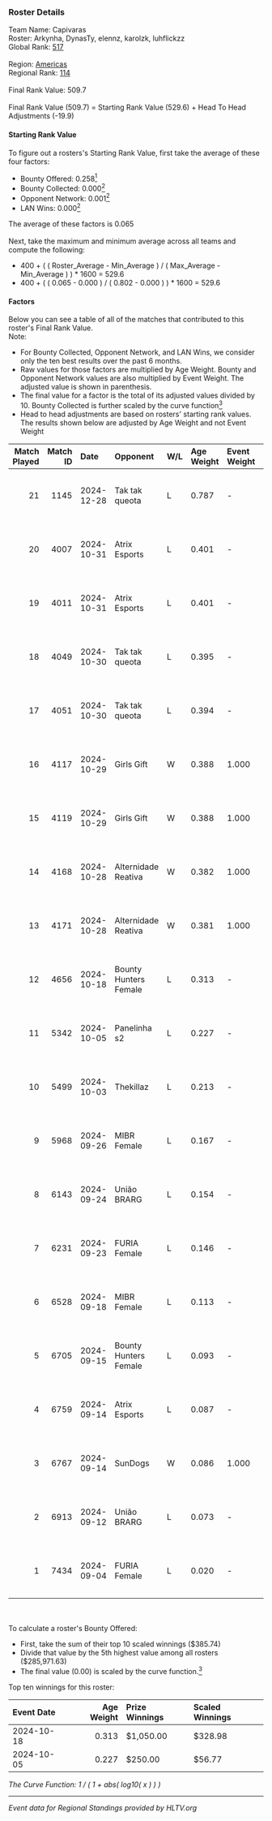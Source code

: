 ### Roster Details<br />
Team Name: Capivaras<br />
Roster: Arkynha, DynasTy, elennz, karolzk, luhflickzz<br />
Global Rank: [517](../../standings_global_2025_02_28.md)<br />
<br />
Region: [Americas]( ../../standings_americas_2025_02_28.md)<br />
Regional Rank: [114]( ../../standings_americas_2025_02_28.md)<br />
<br />
Final Rank Value:  509.7<br />
<br />
Final Rank Value (509.7) = Starting Rank Value (529.6) + Head To Head Adjustments (-19.9)<br />

#### Starting Rank Value<br />
To figure out a rosters's Starting Rank Value, first take the average of these four factors:<br />
- Bounty Offered: 0.258[<sup>1</sup>](#table2)
- Bounty Collected: 0.000[<sup>2</sup>](#table1)
- Opponent Network: 0.001[<sup>2</sup>](#table1)
- LAN Wins: 0.000[<sup>2</sup>](#table1)

The average of these factors is 0.065<br />
<br />
Next, take the maximum and minimum average across all teams and compute the following:<br />
- 400 + ( ( Roster_Average - Min_Average ) / ( Max_Average - Min_Average ) ) * 1600 = 529.6
- 400 + ( ( 0.065 - 0.000 ) / ( 0.802 - 0.000 ) ) * 1600 = 529.6


#### Factors<br />
Below you can see a table of all of the matches that contributed to this roster's Final Rank Value.<br />
Note:<br />

- For Bounty Collected, Opponent Network, and LAN Wins, we consider only the ten best results over the past 6 months.
- Raw values for those factors are multiplied by Age Weight. Bounty and Opponent Network values are also multiplied by Event Weight. The adjusted value is shown in parenthesis.
- The final value for a factor is the total of its adjusted values divided by 10. Bounty Collected is further scaled by the curve function[<sup>3</sup>](#curveFunction)
- Head to head adjustments are based on rosters' starting rank values. The results shown below are adjusted by Age Weight and not Event Weight
<span id="table1"></span><br />


| Match Played | Match ID | Date       | Opponent              | W/L | Age Weight | Event Weight | Bounty Collected | Opponent Network | LAN Wins  | H2H Adj. | Roster                                        |
| -: | -: | :- | :- | :- | :- | :- | :- | :- | :- | -: | :- |
|           21 |     1145 | 2024-12-28 | Tak tak queota        | L   | 0.787      | -            | -                | -                | -         |    -7.29 | Arkynha, DynasTy, elennz, karolzk, luhflickzz |
|           20 |     4007 | 2024-10-31 | Atrix Esports         | L   | 0.401      | -            | -                | -                | -         |    -3.34 | Arkynha, elennz, Le^, luhflickzz, nat1        |
|           19 |     4011 | 2024-10-31 | Atrix Esports         | L   | 0.401      | -            | -                | -                | -         |    -3.43 | Arkynha, elennz, Le^, luhflickzz, nat1        |
|           18 |     4049 | 2024-10-30 | Tak tak queota        | L   | 0.395      | -            | -                | -                | -         |    -3.79 | Arkynha, elennz, Le^, luhflickzz, nat1        |
|           17 |     4051 | 2024-10-30 | Tak tak queota        | L   | 0.394      | -            | -                | -                | -         |    -3.90 | Arkynha, elennz, Le^, luhflickzz, nat1        |
|           16 |     4117 | 2024-10-29 | Girls Gift            | W   | 0.388      | 1.000        | 0.000 (0.000)    | 0.000 (0.000)    | 0 (0.000) |     3.88 | Arkynha, elennz, Le^, luhflickzz, nat1        |
|           15 |     4119 | 2024-10-29 | Girls Gift            | W   | 0.388      | 1.000        | 0.000 (0.000)    | 0.000 (0.000)    | 0 (0.000) |     3.99 | Arkynha, elennz, Le^, luhflickzz, nat1        |
|           14 |     4168 | 2024-10-28 | Alternidade Reativa   | W   | 0.382      | 1.000        | 0.000 (0.000)    | 0.020 (0.007)    | 0 (0.000) |     3.98 | Arkynha, elennz, Le^, luhflickzz, nat1        |
|           13 |     4171 | 2024-10-28 | Alternidade Reativa   | W   | 0.381      | 1.000        | 0.000 (0.000)    | 0.020 (0.007)    | 0 (0.000) |     4.10 | Arkynha, elennz, Le^, luhflickzz, nat1        |
|           12 |     4656 | 2024-10-18 | Bounty Hunters Female | L   | 0.313      | -            | -                | -                | -         |    -3.45 | Arkynha, croma, elennz, luhflickzz, yuu       |
|           11 |     5342 | 2024-10-05 | Panelinha s2          | L   | 0.227      | -            | -                | -                | -         |    -2.71 | Arkynha, croma, elennz, lexy, luhflickzz      |
|           10 |     5499 | 2024-10-03 | Thekillaz             | L   | 0.213      | -            | -                | -                | -         |    -2.31 | Arkynha, croma, elennz, luhflickzz, yuu       |
|            9 |     5968 | 2024-09-26 | MIBR Female           | L   | 0.167      | -            | -                | -                | -         |    -0.93 | Arkynha, croma, elennz, luhflickzz, yuu       |
|            8 |     6143 | 2024-09-24 | União BRARG           | L   | 0.154      | -            | -                | -                | -         |    -1.62 | Arkynha, croma, elennz, luhflickzz, yuu       |
|            7 |     6231 | 2024-09-23 | FURIA Female          | L   | 0.146      | -            | -                | -                | -         |    -0.19 | Arkynha, croma, elennz, luhflickzz, yuu       |
|            6 |     6528 | 2024-09-18 | MIBR Female           | L   | 0.113      | -            | -                | -                | -         |    -1.18 | Arkynha, croma, elennz, luhflickzz, yuu       |
|            5 |     6705 | 2024-09-15 | Bounty Hunters Female | L   | 0.093      | -            | -                | -                | -         |    -1.04 | Arkynha, croma, elennz, luhflickzz, yuu       |
|            4 |     6759 | 2024-09-14 | Atrix Esports         | L   | 0.087      | -            | -                | -                | -         |    -0.77 | Arkynha, croma, elennz, luhflickzz, yuu       |
|            3 |     6767 | 2024-09-14 | SunDogs               | W   | 0.086      | 1.000        | 0.000 (0.000)    | 0.000 (0.000)    | 0 (0.000) |     0.89 | Arkynha, croma, elennz, luhflickzz, yuu       |
|            2 |     6913 | 2024-09-12 | União BRARG           | L   | 0.073      | -            | -                | -                | -         |    -0.79 | Arkynha, croma, elennz, luhflickzz, yuu       |
|            1 |     7434 | 2024-09-04 | FURIA Female          | L   | 0.020      | -            | -                | -                | -         |    -0.03 | Arkynha, croma, elennz, luhflickzz, yuu       |

<br />
<span id="table2"></span><br />
To calculate a roster's Bounty Offered:<br />

- First, take the sum of their top 10 scaled winnings ($385.74)
- Divide that value by the 5th highest value among all rosters ($285,971.63)
- The final value (0.00) is scaled by the curve function.[<sup>3</sup>](#curveFunction)

Top ten winnings for this roster:<br />

| Event Date | Age Weight | Prize Winnings | Scaled Winnings |
| :- | -: | :- | :- |
| 2024-10-18 |      0.313 | $1,050.00      | $328.98         |
| 2024-10-05 |      0.227 | $250.00        | $56.77          |


<span id="curveFunction"></span>_The Curve Function: 1 / ( 1 + abs( log10( x ) ) )_<br />

---
_Event data for Regional Standings provided by HLTV.org_<br />
